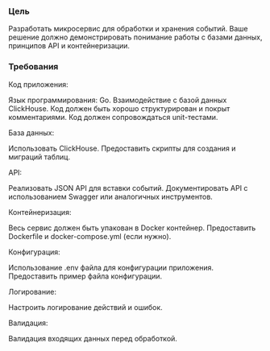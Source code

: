 ### Цель

Разработать микросервис для обработки и хранения событий. Ваше решение должно демонстрировать понимание работы с базами данных, принципов API и контейнеризации.

### Требования

Код приложения:

Язык программирования: Go.
Взаимодействие с базой данных ClickHouse.
Код должен быть хорошо структурирован и покрыт комментариями.
Код должен сопровождаться unit-тестами.

База данных:

Использовать ClickHouse.
Предоставить скрипты для создания и миграций таблиц.

API:

Реализовать JSON API для вставки событий.
Документировать API с использованием Swagger или аналогичных инструментов.

Контейнеризация:

Весь сервис должен быть упакован в Docker контейнер.
Предоставить Dockerfile и docker-compose.yml (если нужно).

Конфигурация:

Использование .env файла для конфигурации приложения.
Предоставить пример файла конфигурации.

Логирование:

Настроить логирование действий и ошибок.

Валидация:

Валидация входящих данных перед обработкой.
